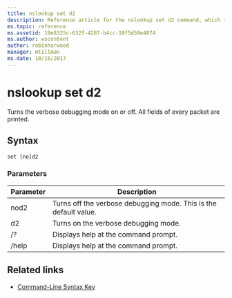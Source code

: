 ```yaml
---
title: nslookup set d2
description: Reference article for the nslookup set d2 command, which turns the verbose debugging mode on or off.
ms.topic: reference
ms.assetid: 19e8325c-632f-4287-b4cc-10f5d59e4074
ms.author: wscontent
author: robinharwood
manager: mtillman
ms.date: 10/16/2017
---
```


# nslookup set d2

Turns the verbose debugging mode on or off. All fields of every packet are printed.

## Syntax

```
set [no]d2
```

### Parameters

| Parameter | Description |
| ---------- | ---------- |
| nod2 | Turns off the verbose debugging mode. This is the default value. |
| d2 | Turns on the verbose debugging mode. |
| /? | Displays help at the command prompt. |
| /help | Displays help at the command prompt. |

## Related links

- [Command-Line Syntax Key](command-line-syntax-key.md)
